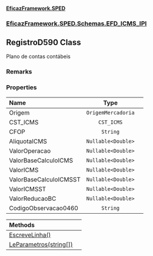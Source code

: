 #### [EficazFramework.SPED](EficazFrameworkSPED.md 'EficazFramework SPED')
### [EficazFramework.SPED.Schemas.EFD_ICMS_IPI](EficazFramework.SPED.Schemas.EFD_ICMS_IPI.md 'EficazFramework.SPED.Schemas.EFD_ICMS_IPI')

## RegistroD590 Class

Plano de contas contábeis

### Remarks
### Properties

| Name | Type | |
| :--- | :---: | :--- |
| Origem | `OrigemMercadoria` |  |
| CST_ICMS | `CST_ICMS` |  |
| CFOP | `String` |  |
| AliquotaICMS | `Nullable<Double>` |  |
| ValorOperacao | `Nullable<Double>` |  |
| ValorBaseCalculoICMS | `Nullable<Double>` |  |
| ValorICMS | `Nullable<Double>` |  |
| ValorBaseCalculoICMSST | `Nullable<Double>` |  |
| ValorICMSST | `Nullable<Double>` |  |
| ValorReducaoBC | `Nullable<Double>` |  |
| CodigoObservacao0460 | `String` |  |

| Methods | |
| :--- | :--- |
| [EscreveLinha()](EficazFramework.SPED.Schemas.EFD_ICMS_IPI/RegistroD590/EscreveLinha().md 'EficazFramework.SPED.Schemas.EFD_ICMS_IPI.RegistroD590.EscreveLinha()') | |
| [LeParametros(string[])](EficazFramework.SPED.Schemas.EFD_ICMS_IPI/RegistroD590/LeParametros(string[]).md 'EficazFramework.SPED.Schemas.EFD_ICMS_IPI.RegistroD590.LeParametros(string[])') | |
